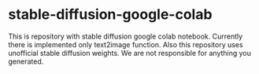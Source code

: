 # stable-diffusion-google-colab
This is repository with stable diffusion google colab notebook.
Currently there is implemented only text2image function.
Also this repository uses unofficial stable diffusion weights.
We are not responsible for anything you generated.
